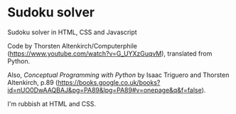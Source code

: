 # Sudoku solver
Sudoku solver in HTML, CSS and Javascript

Code by Thorsten Altenkirch/Computerphile (https://www.youtube.com/watch?v=G_UYXzGuqvM), translated from Python.

Also, *Conceptual Programming with Python* by Isaac Triguero and Thorsten Altenkirch, p.89 (https://books.google.co.uk/books?id=nUO0DwAAQBAJ&pg=PA89&lpg=PA89#v=onepage&q&f=false).

I'm rubbish at HTML and CSS.
